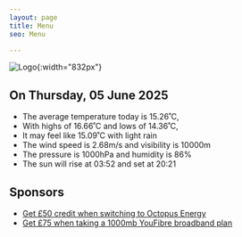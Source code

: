 ```yaml
---
layout: page
title: Menu
seo: Menu

---
```


![Logo](/images/logo.jpg){:width="832px"}

<!-- weather_marker starts -->
## On Thursday, 05 June 2025

- The average temperature today is 15.26˚C,
- With highs of 16.66˚C and lows of 14.36˚C,
- It may feel like 15.09˚C with light rain
- The wind speed is 2.68m/s and visibility is 10000m
- The pressure is 1000hPa and humidity is 86%
- The sun will rise at 03:52 and set at 20:21

<!-- weather_marker ends -->

## Sponsors

- [Get £50 credit when switching to Octopus Energy](https://bit.ly/3oD1nnS)
- [Get £75 when taking a 1000mb YouFibre broadband plan](https://aklam.io/91zWhU?)
